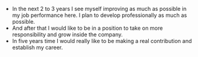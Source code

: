 - In the next 2 to 3 years I see myself improving as much as possible in my job performance here. I plan to develop professionally as much as possible.
- And after that I would like to be in a position to take on more responsibility and grow inside the company.
- In five years time I would really like to be making a real contribution and establish my career.